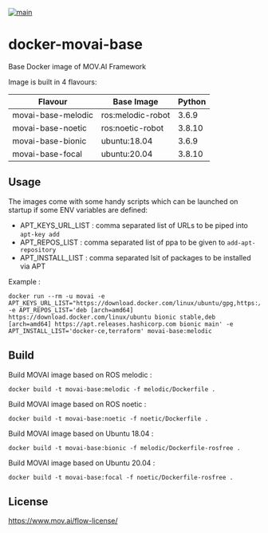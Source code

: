 [![main](https://github.com/MOV-AI/containers-movai-base/actions/workflows/docker-ci.yml/badge.svg?branch=main)](https://github.com/MOV-AI/containers-movai-base/actions/workflows/docker-ci.yml)

# docker-movai-base

Base Docker image of MOV.AI Framework

Image is built in 4 flavours:

| Flavour      | Base Image | Python |
| ------------ | ---------- | ------ |
| movai-base-melodic | ros:melodic-robot | 3.6.9 |
| movai-base-noetic | ros:noetic-robot | 3.8.10 |
| movai-base-bionic | ubuntu:18.04 | 3.6.9 |
| movai-base-focal | ubuntu:20.04 | 3.8.10 |

## Usage

The images come with some handy scripts which can be launched on startup if some ENV variables are defined:

- APT_KEYS_URL_LIST : comma separated list of URLs to be piped into `apt-key add`
- APT_REPOS_LIST : comma separated list of ppa to be given to `add-apt-repository`
- APT_INSTALL_LIST : comma separated lsit of packages to be installed via APT

Example :

    docker run --rm -u movai -e APT_KEYS_URL_LIST="https://download.docker.com/linux/ubuntu/gpg,https://apt.releases.hashicorp.com/gpg" -e APT_REPOS_LIST='deb [arch=amd64] https://download.docker.com/linux/ubuntu bionic stable,deb [arch=amd64] https://apt.releases.hashicorp.com bionic main' -e APT_INSTALL_LIST='docker-ce,terraform' movai-base:melodic

## Build

Build MOVAI image based on ROS melodic :

    docker build -t movai-base:melodic -f melodic/Dockerfile .

Build MOVAI image based on ROS noetic :

    docker build -t movai-base:noetic -f noetic/Dockerfile .

Build MOVAI image based on Ubuntu 18.04 :

    docker build -t movai-base:bionic -f melodic/Dockerfile-rosfree .

Build MOVAI image based on Ubuntu 20.04 :

    docker build -t movai-base:focal -f noetic/Dockerfile-rosfree .

## License
https://www.mov.ai/flow-license/
